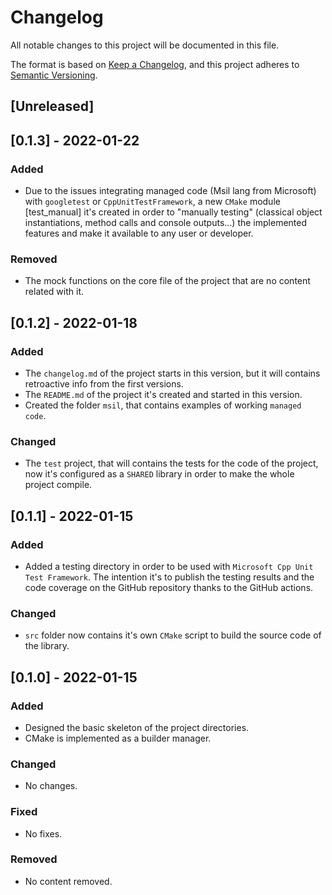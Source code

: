 # Changelog
All notable changes to this project will be documented in this file.

The format is based on [Keep a Changelog](https://keepachangelog.com/en/1.0.0/),
and this project adheres to [Semantic Versioning](https://semver.org/spec/v2.0.0.html).

## [Unreleased]

## [0.1.3] - 2022-01-22
### Added
- Due to the issues integrating managed code (Msil lang from Microsoft) with `googletest` or `CppUnitTestFramework`, a new
`CMake` module [test_manual] it's created in order to "manually testing" (classical object instantiations,
method calls and console outputs...) the implemented features and make it available to any user or developer.

### Removed
- The mock functions on the core file of the project that are no content related with it.

## [0.1.2] - 2022-01-18
### Added
- The `changelog.md` of the project starts in this version, but it will contains retroactive info from the first versions.
- The `README.md` of the project it's created and started in this version.
- Created the folder `msil`, that contains examples of working `managed code`.

### Changed
- The `test` project, that will contains the tests for the code of the project, now it's configured as a `SHARED` library in order to make
the whole project compile.


## [0.1.1] - 2022-01-15
### Added
- Added a testing directory in order to be used with `Microsoft Cpp Unit Test Framework`.
The intention it's to publish the testing results and the code coverage on the GitHub repository thanks to the GitHub actions.

### Changed
- `src` folder now contains it's own `CMake` script to build the source code of the library.


## [0.1.0] - 2022-01-15
### Added
- Designed the basic skeleton of the project directories.
- CMake is implemented as a builder manager.

### Changed
- No changes.

### Fixed
- No fixes.

### Removed
- No content removed.